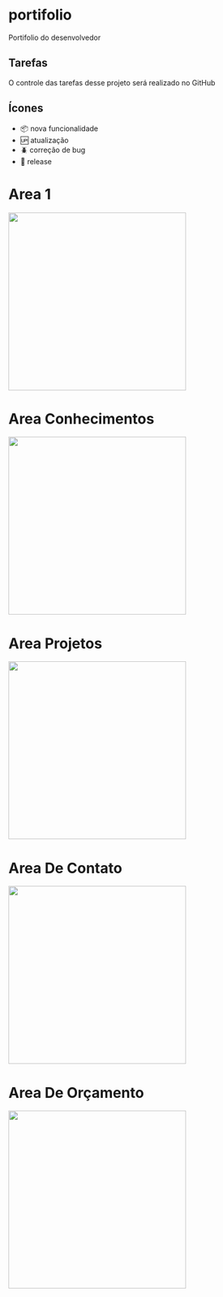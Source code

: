 # portifolio

Portifolio do desenvolvedor

## Tarefas

O controle das tarefas desse projeto será realizado no GitHub

## Ícones

- :package: nova funcionalidade
- :up: atualização
- :beetle: correção de bug
- :checkered_flag: release

# Area 1
<img src="https://user-images.githubusercontent.com/86633666/141646809-a161a330-7fb9-46a7-8add-1e7e02055475.png" width="350px" />
</div>

# Area Conhecimentos
<img src="https://user-images.githubusercontent.com/86633666/141646815-e210cee2-fad9-4b3a-8262-572f036a92ae.png" width="350px" />
</div>

# Area Projetos
<img src="https://user-images.githubusercontent.com/86633666/141646816-58778f8c-f7a9-4164-b25c-eeef906e4ee1.png" width="350px" />
</div>

# Area De Contato
<img src="https://user-images.githubusercontent.com/86633666/141646820-65b2bf76-fb0b-4780-9d99-91965bd77acb.png" width="350px" />
</div>

# Area De Orçamento

<img src="https://user-images.githubusercontent.com/86633666/141646821-bcaab638-75ae-4bf0-9ca9-fd1547e1227f.png" width="350px" />
</div>
